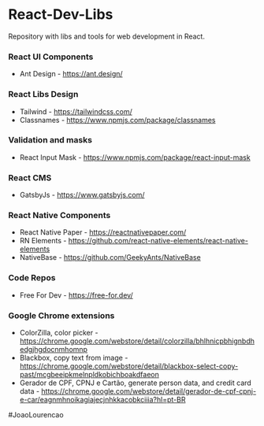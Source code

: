 # React-Dev-Libs
Repository with libs and tools for web development in React.

### React UI Components
- Ant Design - https://ant.design/

### React Libs Design
- Tailwind - https://tailwindcss.com/
- Classnames - https://www.npmjs.com/package/classnames

### Validation and masks
- React Input Mask - https://www.npmjs.com/package/react-input-mask

### React CMS
- GatsbyJs - https://www.gatsbyjs.com/

### React Native Components
- React Native Paper - https://reactnativepaper.com/
- RN Elements - https://github.com/react-native-elements/react-native-elements
- NativeBase - https://github.com/GeekyAnts/NativeBase

### Code Repos
- Free For Dev - https://free-for.dev/

### Google Chrome extensions
- ColorZilla, color picker - https://chrome.google.com/webstore/detail/colorzilla/bhlhnicpbhignbdhedgjhgdocnmhomnp
- Blackbox, copy text from image - https://chrome.google.com/webstore/detail/blackbox-select-copy-past/mcgbeeipkmelnpldkobichboakdfaeon
- Gerador de CPF, CPNJ e Cartão, generate person data, and credit card data -  https://chrome.google.com/webstore/detail/gerador-de-cpf-cpnj-e-car/eagnmhnoikagiajecjnhkkacobkciiia?hl=pt-BR

#JoaoLourencao
